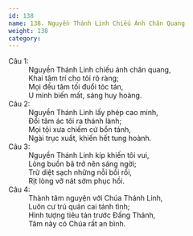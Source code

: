 ```yaml
---
id: 138
name: 138. Nguyền Thánh Linh Chiếu Ánh Chân Quang
weight: 138
category: 
---
```

<dl><dt>Câu 1:</dt><dd data-verse="1">Nguyền Thánh Linh chiếu ánh chân quang, <br/>Khai tâm trí cho tôi rõ ràng; <br/>Mọi đều tăm tối đuổi tóc tán, <br/>U minh biến mất, sáng huy hoàng. </dd><dt>Câu 2:</dt><dd data-verse="2">Nguyền Thánh Linh lấy phép cao minh, <br/>Đổi tâm ác tôi ra thánh lành; <br/>Mọi tội xưa chiếm cứ bổn tánh, <br/>Ngài trục xuất, khiến hết tung hoành. </dd><dt>Câu 3:</dt><dd data-verse="3">Nguyền Thánh Linh kíp khiến tôi vui, <br/>Lòng buồn bã trở nên sáng ngời; <br/>Trừ diệt sạch những nỗi bối rối, <br/>Rịt lòng vỡ nát sớm phục hồi. </dd><dt>Câu 4:</dt><dd data-verse="4">Thành tâm nguyện với Chúa Thánh Linh, <br/>Luôn cư trú quản cai tánh tình; <br/>Hình tượng tiêu tán trước Đấng Thánh, <br/>Tâm này có Chúa rất an bình. </dd></dl>
